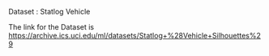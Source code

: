Dataset : Statlog Vehicle

The link for the Dataset is https://archive.ics.uci.edu/ml/datasets/Statlog+%28Vehicle+Silhouettes%29
